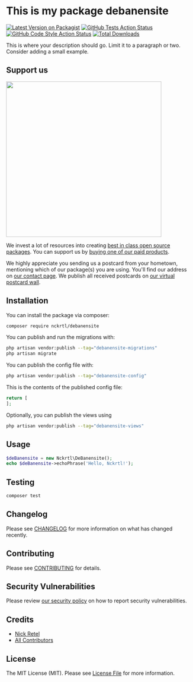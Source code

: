 # This is my package debanensite

[![Latest Version on Packagist](https://img.shields.io/packagist/v/nckrtl/debanensite.svg?style=flat-square)](https://packagist.org/packages/nckrtl/debanensite)
[![GitHub Tests Action Status](https://img.shields.io/github/actions/workflow/status/nckrtl/debanensite/run-tests.yml?branch=main&label=tests&style=flat-square)](https://github.com/nckrtl/debanensite/actions?query=workflow%3Arun-tests+branch%3Amain)
[![GitHub Code Style Action Status](https://img.shields.io/github/actions/workflow/status/nckrtl/debanensite/fix-php-code-style-issues.yml?branch=main&label=code%20style&style=flat-square)](https://github.com/nckrtl/debanensite/actions?query=workflow%3A"Fix+PHP+code+style+issues"+branch%3Amain)
[![Total Downloads](https://img.shields.io/packagist/dt/nckrtl/debanensite.svg?style=flat-square)](https://packagist.org/packages/nckrtl/debanensite)

This is where your description should go. Limit it to a paragraph or two. Consider adding a small example.

## Support us

[<img src="https://github-ads.s3.eu-central-1.amazonaws.com/debanensite.jpg?t=1" width="419px" />](https://spatie.be/github-ad-click/debanensite)

We invest a lot of resources into creating [best in class open source packages](https://spatie.be/open-source). You can support us by [buying one of our paid products](https://spatie.be/open-source/support-us).

We highly appreciate you sending us a postcard from your hometown, mentioning which of our package(s) you are using. You'll find our address on [our contact page](https://spatie.be/about-us). We publish all received postcards on [our virtual postcard wall](https://spatie.be/open-source/postcards).

## Installation

You can install the package via composer:

```bash
composer require nckrtl/debanensite
```

You can publish and run the migrations with:

```bash
php artisan vendor:publish --tag="debanensite-migrations"
php artisan migrate
```

You can publish the config file with:

```bash
php artisan vendor:publish --tag="debanensite-config"
```

This is the contents of the published config file:

```php
return [
];
```

Optionally, you can publish the views using

```bash
php artisan vendor:publish --tag="debanensite-views"
```

## Usage

```php
$deBanensite = new Nckrtl\DeBanensite();
echo $deBanensite->echoPhrase('Hello, Nckrtl!');
```

## Testing

```bash
composer test
```

## Changelog

Please see [CHANGELOG](CHANGELOG.md) for more information on what has changed recently.

## Contributing

Please see [CONTRIBUTING](CONTRIBUTING.md) for details.

## Security Vulnerabilities

Please review [our security policy](../../security/policy) on how to report security vulnerabilities.

## Credits

- [Nick Retel](https://github.com/nckrtl)
- [All Contributors](../../contributors)

## License

The MIT License (MIT). Please see [License File](LICENSE.md) for more information.
